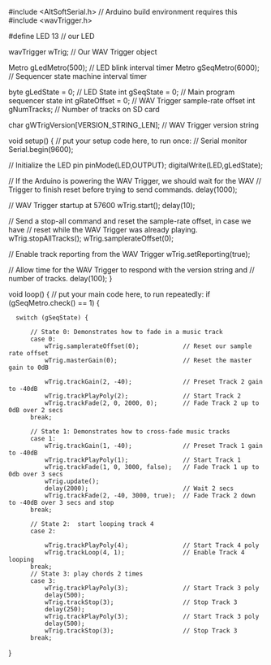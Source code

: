 
#include <AltSoftSerial.h>    // Arduino build environment requires this
#include <wavTrigger.h>

#define LED 13                // our LED

wavTrigger wTrig;             // Our WAV Trigger object

Metro gLedMetro(500);         // LED blink interval timer
Metro gSeqMetro(6000);        // Sequencer state machine interval timer

byte gLedState = 0;           // LED State
int  gSeqState = 0;           // Main program sequencer state
int  gRateOffset = 0;         // WAV Trigger sample-rate offset
int  gNumTracks;              // Number of tracks on SD card

char gWTrigVersion[VERSION_STRING_LEN];    // WAV Trigger version string



void setup() {
  // put your setup code here, to run once:
  // Serial monitor
  Serial.begin(9600);
 
  // Initialize the LED pin
  pinMode(LED,OUTPUT);
  digitalWrite(LED,gLedState);

  // If the Arduino is powering the WAV Trigger, we should wait for the WAV
  //  Trigger to finish reset before trying to send commands.
  delay(1000);

  // WAV Trigger startup at 57600
  wTrig.start();
  delay(10);
  
  // Send a stop-all command and reset the sample-rate offset, in case we have
  //  reset while the WAV Trigger was already playing.
  wTrig.stopAllTracks();
  wTrig.samplerateOffset(0);
  
  // Enable track reporting from the WAV Trigger
  wTrig.setReporting(true);
  
  // Allow time for the WAV Trigger to respond with the version string and
  //  number of tracks.
  delay(100); 
}

void loop() {
  // put your main code here, to run repeatedly:
if (gSeqMetro.check() == 1) {
      
      switch (gSeqState) {
  
          // State 0: Demonstrates how to fade in a music track 
          case 0:
              wTrig.samplerateOffset(0);            // Reset our sample rate offset
              wTrig.masterGain(0);                  // Reset the master gain to 0dB
              
              wTrig.trackGain(2, -40);              // Preset Track 2 gain to -40dB
              wTrig.trackPlayPoly(2);               // Start Track 2
              wTrig.trackFade(2, 0, 2000, 0);       // Fade Track 2 up to 0dB over 2 secs
          break;

          // State 1: Demonstrates how to cross-fade music tracks
          case 1:
              wTrig.trackGain(1, -40);              // Preset Track 1 gain to -40dB
              wTrig.trackPlayPoly(1);               // Start Track 1
              wTrig.trackFade(1, 0, 3000, false);   // Fade Track 1 up to 0db over 3 secs
              wTrig.update();
              delay(2000);                          // Wait 2 secs
              wTrig.trackFade(2, -40, 3000, true);  // Fade Track 2 down to -40dB over 3 secs and stop
          break;
                                 
          // State 2:  start looping track 4
          case 2:
             
              wTrig.trackPlayPoly(4);               // Start Track 4 poly
              wTrig.trackLoop(4, 1);                // Enable Track 4 looping
          break;
          // State 3: play chords 2 times
          case 3:
              wTrig.trackPlayPoly(3);               // Start Track 3 poly
              delay(500);
              wTrig.trackStop(3);                   // Stop Track 3
              delay(250);
              wTrig.trackPlayPoly(3);               // Start Track 3 poly
              delay(500);
              wTrig.trackStop(3);                   // Stop Track 3
          break;
}
